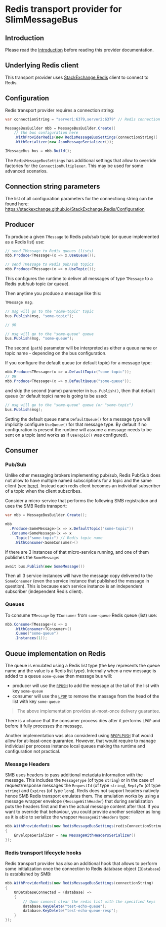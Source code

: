 # Redis transport provider for SlimMessageBus

## Introduction

Please read the [Introduction](intro.md) before reading this provider documentation.

## Underlying Redis client

This transport provider uses [StackExchange.Redis](https://stackexchange.github.io/StackExchange.Redis) client to connect to Redis.

## Configuration

Redis transport provider requires a connection string:

```cs
var connectionString = "server1:6379,server2:6379" // Redis connection string

MessageBusBuilder mbb = MessageBusBuilder.Create()
    // the bus configuration here
    .WithProviderRedis(new RedisMessageBusSettings(connectionString))
    .WithSerializer(new JsonMessageSerializer());

IMessageBus bus = mbb.Build();
```

The `RedisMessageBusSettings` has additional settings that allow to override factories for the `ConnectionMultiplexer`. This may be used for some advanced scenarios.

## Connection string parameters

The list of all configuration parameters for the connectiong string can be found here:
https://stackexchange.github.io/StackExchange.Redis/Configuration

## Producer

To produce a given `TMessage` to Redis pub/sub topic (or queue implemented as a Redis list) use:

```cs
// send TMessage to Redis queues (lists)
mbb.Produce<TMessage>(x => x.UseQueue()); 

// send TMessage to Redis pub/sub topics
mbb.Produce<TMessage>(x => x.UseTopic());
```

This configures the runtime to deliver all messages of type `TMessage` to a Redis pub/sub topic (or queue). 

Then anytime you produce a message like this:

```cs
TMessage msg;

// msg will go to the "some-topic" topic
bus.Publish(msg, "some-topic");

// OR

// msg will go to the "some-queue" queue
bus.Publish(msg, "some-queue");
```

The second (`path`) parameter will be interpreted as either a queue name or topic name - depending on the bus configuration.

If you configure the default queue (or default topic) for a message type:

```cs
mbb.Produce<TMessage>(x => x.DefaultTopic("some-topic"));
// OR
mbb.Produce<TMessage>(x => x.DefaultQueue("some-queue"));    
```

and skip the second (name) parameter in `bus.Publish()`, then that default queue (or default topic) name is going to be used:

```cs
// msg will go to the "some-queue" queue (or "some-topic")
bus.Publish(msg);
```

Setting the default queue name `DefaultQueue()` for a message type will implicitly configure `UseQueue()` for that message type. By default if no configuration is present the runtime will assume a message needs to be sent on a topic (and works as if `UseTopic()` was configured).

## Consumer

### Pub/Sub

Unlike other messaging brokers implementing pub/sub, Redis Pub/Sub does not allow to have multiple named subscriptions for a topic and the same client (see [here](https://redis.io/topics/pubsub)). Instead each redis client becomes an individual subscriber of a topic when the client subscribes.

Consider a micro-service that performs the following SMB registration and uses the SMB Redis transport:

```cs
var mbb = MessageBusBuilder.Create();

mbb
  .Produce<SomeMessage>(x => x.DefaultTopic("some-topic"))
  .Consume<SomeMessage>(x => x
    .Topic("some-topic") // Redis topic name
    .WithConsumer<SomeConsumer>()

```

If there are 3 instances of that micro-service running, and one of them publishes the `SomeMessage`:

```cs
await bus.Publish(new SomeMessage())
```

Then all 3 service instances will have the message copy delivered to the `SomeConsumer` (even the service instance that published the message in question).
This is because each service instance is an independent subscriber (independent Redis client).

### Queues

To consume `TMessage` by `TConsumer` from `some-queue` Redis queue (list) use:

```cs
mbb.Consume<TMessage>(x => x
    .WithConsumer<TConsumer>()
    .Queue("some-queue")
    .Instances(1));
```

## Queue implementation on Redis

The queue is emulated using a Redis list type (the key represents the queue name and the value is a Redis list type).
Internally when a new message is added to a queue `some-queue` then message bus will:
- producer will use the [`RPUSH`](https://redis.io/commands/rpush) to add the message at the tail of the list with key `some-queue`
- consumer will use the [`LPOP`](https://redis.io/commands/lpop) to remove the massage from the head of the list with key `some-queue`

> The above implementation provides at-most-once delivery guarantee. 

There is a chance that the consumer process dies after it performs `LPOP` and before it fully processes the message.

Another implementation was also considered using [`RPOPLPUSH`](https://redis.io/commands/rpoplpush) that would allow for at-least-once quarantee. 
However, that would require to manage individual per process instance local queues making tha runtime and configuration not practical.

### Message Headers

SMB uses headers to pass additional metadata information with the message. This includes the `MessageType` (of type `string`) or in the case of request/response messages the `RequestId` (of type `string`), `ReplyTo` (of type `string`) and `Expires` (of type `long`).
Redis does not support headers natively hence SMB Redis transport emulates them.
The emulation works by using a message wrapper envelope (`MessageWithHeader`) that during serialization puts the headers first and then the actual message content after that. If you want to override that behaviour, you could provide another serializer as long as it is able to serialize the wrapper `MessageWithHeaders` type:

```cs
mbb.WithProviderRedis(new RedisMessageBusSettings(redisConnectionString) 
{ 
    EnvelopeSerializer = new MessageWithHeadersSerializer() 
});
```

### Redis transport lifecycle hooks

Redis transport provider has also an additional hook that allows to perform some initialization once the connection to Redis database object (`IDatabase`) is established by SMB:

```cs
mbb.WithProviderRedis(new RedisMessageBusSettings(connectionString)
{
    OnDatabaseConnected = (database) =>
    {
        // Upon connect clear the redis list with the specified keys
        database.KeyDelete("test-echo-queue");
        database.KeyDelete("test-echo-queue-resp");
    }
});


```
